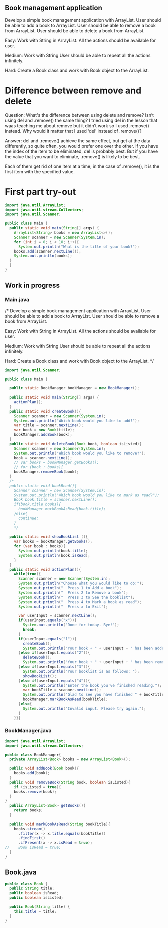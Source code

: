 ## Book management application
Develop a simple book management application with ArrayList.
User should be able to add a book to ArrayList.
User should be able to remove a book from ArrayList.
User should be able to delete a book from ArrayList.

Easy: Work with String in ArrayList. All the actions should be available for user.

Medium: Work with String User should be able to repeat all the actions infinitely.

Hard: Create a Book class and work with Book object to the ArrayList.

# Difference between remove and delete
Question: 
What's the difference between using delete and remove?
Isn’t using del and .remove() the same thing? I tried using del in the lesson that waas teaching me about remove but it didn’t work so I used .remove() instead. Why would it matter that I used ‘del’ instead of .remove()?

Answer:
del and .remove() achieve the same effect, but get at the data differently, so quite often, you would prefer one over the other. If you have the index of the item to be eliminated, del is probably best. But if you have the value that you want to eliminate, .remove() is likely to be best.

Each of them get rid of one item at a time; in the case of .remove(), it is the first item with the specified value.

# First part try-out
```java
import java.util.ArrayList;
import java.util.stream.Collectors;
import java.util.Scanner;

public class Main {
  public static void main(String[] args) {
    ArrayList<String> books = new ArrayList<>();
    Scanner scanner = new Scanner(System.in);
    for (int i = 0; i < 10; i++){
      System.out.println("What is the title of your book?");
    books.add(scanner.nextLine());
    System.out.println(books);
  }
  }
}
```

## Work in progress
### Main.java
/*
Develop a simple book management application with ArrayList.
User should be able to add a book to ArrayList.
User should be able to remove a book from ArrayList.

Easy: Work with String in ArrayList. All the actions should be available for user.

Medium: Work with String User should be able to repeat all the actions infinitely.

Hard: Create a Book class and work with Book object to the ArrayList.
*/

```java
import java.util.Scanner;

public class Main {

  public static BookManager bookManager = new BookManager();
  
  public static void main(String[] args) {
    actionPlan();
  }
  public static void createBook(){
    Scanner scanner = new Scanner(System.in);
    System.out.println("Which book would you like to add?");
    var title = scanner.nextLine();
    var book = new Book(title);
    bookManager.addBook(book);
  }
  public static void deleteBook(Book book, boolean isListed){
    Scanner scanner = new Scanner(System.in);
    System.out.println("Which book would you like to remove?");
    book = scanner.nextLine();
    // var books = bookManager.getBooks();
    // for (book : books){
    bookManager.removeBook(book);
  }
  /*
  public static void bookRead(){
    Scanner scanner = new Scanner(System.in);
    System.out.println("Which book would you like to mark as read?");
    Book book.title = scanner.nextLine();
    if(book.title books){
      bookManager.markBookAsRead(book.title);
    }else{
      continue;
    }
    */
  
  public static void showBookList (){
    var books = bookManager.getBooks();
    for (var book : books){
      System.out.println(book.title);
      System.out.println(book.isRead);
    }
  }
  public static void actionPlan(){
    while(true){
      Scanner scanner = new Scanner(System.in);
      System.out.println("Choose what you would like to do:");
      System.out.println("  Press 1 to Add a book");
      System.out.println("  Press 2 to Remove a book");
      System.out.println("  Press 3 to See the booklist");
      System.out.println("  Press 4 to Mark a book as read");
      System.out.println("  Press x to Exit");

      var userInput = scanner.nextLine();
      if(userInput.equals("x")){
        System.out.println("Done for today. Bye!");
        break;
      }
      if(userInput.equals("1")){
        createBook();
        System.out.println("Your book + " + userInput + " has been added.");
      }else if(userInput.equals("2")){
        deleteBook();
        System.out.println("Your book + " + userInput + " has been removed.");
      }else if(userInput.equals("3")){
        System.out.println("Your booklist is as follows: ");
        showBookList();
      }else if(userInput.equals("4")){
        System.out.println("Enter the book you've finished reading.");
        var bookTitle = scanner.nextLine();
        System.out.println("Glad to see you have finished " + bookTitle + ".");
        bookManager.markBookAsRead(bookTitle);
      }else{
        System.out.println("Invalid input. Please try again.");
      }
    }}}
```

### BookManager.java
```java
import java.util.ArrayList;
import java.util.stream.Collectors;

public class BookManager{
  private ArrayList<Book> books = new ArrayList<Book>();

  public void addBook(Book book){
    books.add(book);
  }
  public void removeBook(String book, boolean isListed){
    if (isListed = true){
    books.remove(book);
  }
}
  public ArrayList<Book> getBooks(){
    return books;
  }
  
  public void markBookAsRead(String bookTitle){
    books.stream()
      .filter(x -> x.title.equals(bookTitle))
      .findFirst()
      .ifPresent(x -> x.isRead = true);
//    Book isRead = true;
  }
}
```

## Book.java
```java
public class Book {
  public String title;
  public boolean isRead;
  public boolean isListed;

  public Book(String title) {
    this.title = title;
  }
}
```

